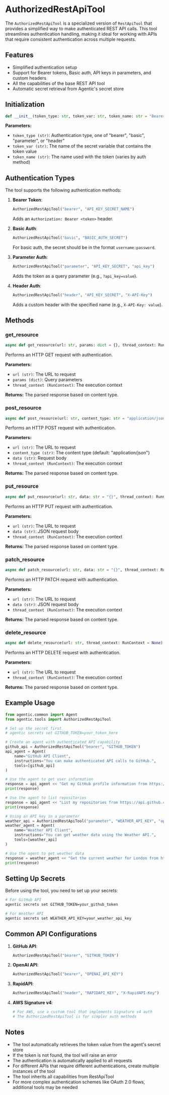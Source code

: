 # AuthorizedRestApiTool

The `AuthorizedRestApiTool` is a specialized version of `RestApiTool` that provides a simplified way to make authenticated REST API calls. This tool streamlines authentication handling, making it ideal for working with APIs that require consistent authentication across multiple requests.

## Features

- Simplified authentication setup
- Support for Bearer tokens, Basic auth, API keys in parameters, and custom headers
- All the capabilities of the base REST API tool
- Automatic secret retrieval from Agentic's secret store

## Initialization

```python
def __init__(token_type: str, token_var: str, token_name: str = "Bearer")
```

**Parameters:**

- `token_type (str)`: Authentication type, one of "bearer", "basic", "parameter", or "header"
- `token_var (str)`: The name of the secret variable that contains the token value
- `token_name (str)`: The name used with the token (varies by auth method)

## Authentication Types

The tool supports the following authentication methods:

1. **Bearer Token**:
   ```python
   AuthorizedRestApiTool("bearer", "API_KEY_SECRET_NAME")
   ```
   Adds an `Authorization: Bearer <token>` header.

2. **Basic Auth**:
   ```python
   AuthorizedRestApiTool("basic", "BASIC_AUTH_SECRET")
   ```
   For basic auth, the secret should be in the format `username:password`.

3. **Parameter Auth**:
   ```python
   AuthorizedRestApiTool("parameter", "API_KEY_SECRET", "api_key")
   ```
   Adds the token as a query parameter (e.g., `?api_key=value`).

4. **Header Auth**:
   ```python
   AuthorizedRestApiTool("header", "API_KEY_SECRET", "X-API-Key")
   ```
   Adds a custom header with the specified name (e.g., `X-API-Key: value`).

## Methods

### get_resource

```python
async def get_resource(url: str, params: dict = {}, thread_context: RunContext = None)
```

Performs an HTTP GET request with authentication.

**Parameters:**

- `url (str)`: The URL to request
- `params (dict)`: Query parameters
- `thread_context (RunContext)`: The execution context

**Returns:**
The parsed response based on content type.

### post_resource

```python
async def post_resource(url: str, content_type: str = "application/json", data: str = "{}", thread_context: RunContext = None)
```

Performs an HTTP POST request with authentication.

**Parameters:**

- `url (str)`: The URL to request
- `content_type (str)`: The content type (default: "application/json")
- `data (str)`: Request body
- `thread_context (RunContext)`: The execution context

**Returns:**
The parsed response based on content type.

### put_resource

```python
async def put_resource(url: str, data: str = "{}", thread_context: RunContext = None)
```

Performs an HTTP PUT request with authentication.

**Parameters:**

- `url (str)`: The URL to request
- `data (str)`: JSON request body
- `thread_context (RunContext)`: The execution context

**Returns:**
The parsed response based on content type.

### patch_resource

```python
async def patch_resource(url: str, data: str = "{}", thread_context: RunContext = None)
```

Performs an HTTP PATCH request with authentication.

**Parameters:**

- `url (str)`: The URL to request
- `data (str)`: JSON request body
- `thread_context (RunContext)`: The execution context

**Returns:**
The parsed response based on content type.

### delete_resource

```python
async def delete_resource(url: str, thread_context: RunContext = None)
```

Performs an HTTP DELETE request with authentication.

**Parameters:**

- `url (str)`: The URL to request
- `thread_context (RunContext)`: The execution context

**Returns:**
The parsed response based on content type.

## Example Usage

```python
from agentic.common import Agent
from agentic.tools import AuthorizedRestApiTool

# Set up the secret first
# agentic secrets set GITHUB_TOKEN=your_token_here

# Create an agent with authenticated API capability
github_api = AuthorizedRestApiTool("bearer", "GITHUB_TOKEN")
api_agent = Agent(
    name="GitHub API Client",
    instructions="You can make authenticated API calls to GitHub.",
    tools=[github_api]
)

# Use the agent to get user information
response = api_agent << "Get my GitHub profile information from https://api.github.com/user"
print(response)

# Use the agent to list repositories
response = api_agent << "List my repositories from https://api.github.com/user/repos"
print(response)

# Using an API key in a parameter
weather_api = AuthorizedRestApiTool("parameter", "WEATHER_API_KEY", "apikey")
weather_agent = Agent(
    name="Weather API Client",
    instructions="You can get weather data using the Weather API.",
    tools=[weather_api]
)

# Use the agent to get weather data
response = weather_agent << "Get the current weather for London from https://api.weatherapi.com/v1/current.json"
print(response)
```

## Setting Up Secrets

Before using the tool, you need to set up your secrets:

```bash
# For GitHub API
agentic secrets set GITHUB_TOKEN=your_github_token

# For Weather API
agentic secrets set WEATHER_API_KEY=your_weather_api_key
```

## Common API Configurations

1. **GitHub API**:
   ```python
   AuthorizedRestApiTool("bearer", "GITHUB_TOKEN")
   ```

2. **OpenAI API**:
   ```python
   AuthorizedRestApiTool("bearer", "OPENAI_API_KEY")
   ```

3. **RapidAPI**:
   ```python
   AuthorizedRestApiTool("header", "RAPIDAPI_KEY", "X-RapidAPI-Key")
   ```

4. **AWS Signature v4**:
   ```python
   # For AWS, use a custom tool that implements Signature v4 auth
   # The AuthorizedRestApiTool is for simpler auth methods
   ```

## Notes

- The tool automatically retrieves the token value from the agent's secret store
- If the token is not found, the tool will raise an error
- The authentication is automatically applied to all requests
- For different APIs that require different authentications, create multiple instances of the tool
- The tool inherits all capabilities from RestApiTool
- For more complex authentication schemes like OAuth 2.0 flows, additional tools may be needed
